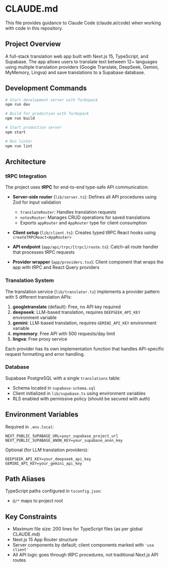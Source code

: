 # CLAUDE.md

This file provides guidance to Claude Code (claude.ai/code) when working with code in this repository.

## Project Overview

A full-stack translation web app built with Next.js 15, TypeScript, and Supabase. The app allows users to translate text between 12+ languages using multiple translation providers (Google Translate, DeepSeek, Gemini, MyMemory, Lingva) and save translations to a Supabase database.

## Development Commands

```bash
# Start development server with Turbopack
npm run dev

# Build for production with Turbopack
npm run build

# Start production server
npm start

# Run linter
npm run lint
```

## Architecture

### tRPC Integration

The project uses **tRPC** for end-to-end type-safe API communication:

- **Server-side router** (`lib/server.ts`): Defines all API procedures using Zod for input validation
  - `translateRouter`: Handles translation requests
  - `notesRouter`: Manages CRUD operations for saved translations
  - Exports `appRouter` and `AppRouter` type for client consumption

- **Client setup** (`lib/client.ts`): Creates typed tRPC React hooks using `createTRPCReact<AppRouter>`

- **API endpoint** (`app/api/trpc/[trpc]/route.ts`): Catch-all route handler that processes tRPC requests

- **Provider wrapper** (`app/providers.tsx`): Client component that wraps the app with tRPC and React Query providers

### Translation System

The translation service (`lib/translator.ts`) implements a provider pattern with 5 different translation APIs:

1. **googletranslate** (default): Free, no API key required
2. **deepseek**: LLM-based translation, requires `DEEPSEEK_API_KEY` environment variable
3. **gemini**: LLM-based translation, requires `GEMINI_API_KEY` environment variable
4. **mymemory**: Free API with 500 requests/day limit
5. **lingva**: Free proxy service

Each provider has its own implementation function that handles API-specific request formatting and error handling.

### Database

Supabase PostgreSQL with a single `translations` table:
- Schema located in `supabase-schema.sql`
- Client initialized in `lib/supabase.ts` using environment variables
- RLS enabled with permissive policy (should be secured with auth)

## Environment Variables

Required in `.env.local`:

```
NEXT_PUBLIC_SUPABASE_URL=your_supabase_project_url
NEXT_PUBLIC_SUPABASE_ANON_KEY=your_supabase_anon_key
```

Optional (for LLM translation providers):

```
DEEPSEEK_API_KEY=your_deepseek_api_key
GEMINI_API_KEY=your_gemini_api_key
```

## Path Aliases

TypeScript paths configured in `tsconfig.json`:
- `@/*` maps to project root

## Key Constraints

- Maximum file size: 200 lines for TypeScript files (as per global CLAUDE.md)
- Next.js 15 App Router structure
- Server components by default; client components marked with `'use client'`
- All API logic goes through tRPC procedures, not traditional Next.js API routes
